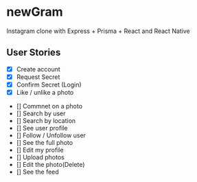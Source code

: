 # newGram

Instagram clone with Express + Prisma + React and React Native

## User Stories

- [x] Create account
- [x] Request Secret
- [x] Confirm Secret (Login)
- [x] Like / unlike a photo
- [] Commnet on a photo
- [] Search by user
- [] Search by location
- [] See user profile
- [] Follow / Unfollow user
- [] See the full photo
- [] Edit my profile
- [] Upload photos
- [] Edit the photo(Delete)
- [] See the feed
